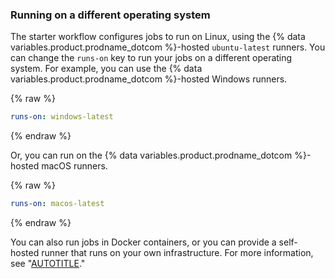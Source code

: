 ### Running on a different operating system

The starter workflow configures jobs to run on Linux, using the {% data variables.product.prodname_dotcom %}-hosted `ubuntu-latest` runners. You can change the `runs-on` key to run your jobs on a different operating system. For example, you can use the {% data variables.product.prodname_dotcom %}-hosted Windows runners.

{% raw %}

```yaml
runs-on: windows-latest
```

{% endraw %}

Or, you can run on the {% data variables.product.prodname_dotcom %}-hosted macOS runners.

{% raw %}

```yaml
runs-on: macos-latest
```

{% endraw %}

You can also run jobs in Docker containers, or you can provide a self-hosted runner that runs on your own infrastructure. For more information, see "[AUTOTITLE](/actions/using-workflows/workflow-syntax-for-github-actions#jobsjob_idruns-on)."
